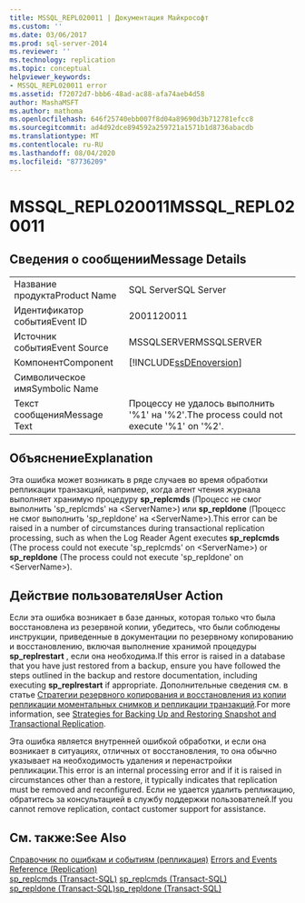```yaml
---
title: MSSQL_REPL020011 | Документация Майкрософт
ms.custom: ''
ms.date: 03/06/2017
ms.prod: sql-server-2014
ms.reviewer: ''
ms.technology: replication
ms.topic: conceptual
helpviewer_keywords:
- MSSQL_REPL020011 error
ms.assetid: f72072d7-bbb6-48ad-ac88-afa74aeb4d58
author: MashaMSFT
ms.author: mathoma
ms.openlocfilehash: 646f25740ebb007f8d04a89690d3b712781efcc8
ms.sourcegitcommit: ad4d92dce894592a259721a1571b1d8736abacdb
ms.translationtype: MT
ms.contentlocale: ru-RU
ms.lasthandoff: 08/04/2020
ms.locfileid: "87736209"
---
```

# <a name="mssql_repl020011"></a><span data-ttu-id="25408-102">MSSQL_REPL020011</span><span class="sxs-lookup"><span data-stu-id="25408-102">MSSQL_REPL020011</span></span>
    
## <a name="message-details"></a><span data-ttu-id="25408-103">Сведения о сообщении</span><span class="sxs-lookup"><span data-stu-id="25408-103">Message Details</span></span>  
  
|||  
|-|-|  
|<span data-ttu-id="25408-104">Название продукта</span><span class="sxs-lookup"><span data-stu-id="25408-104">Product Name</span></span>|<span data-ttu-id="25408-105">SQL Server</span><span class="sxs-lookup"><span data-stu-id="25408-105">SQL Server</span></span>|  
|<span data-ttu-id="25408-106">Идентификатор события</span><span class="sxs-lookup"><span data-stu-id="25408-106">Event ID</span></span>|<span data-ttu-id="25408-107">20011</span><span class="sxs-lookup"><span data-stu-id="25408-107">20011</span></span>|  
|<span data-ttu-id="25408-108">Источник события</span><span class="sxs-lookup"><span data-stu-id="25408-108">Event Source</span></span>|<span data-ttu-id="25408-109">MSSQLSERVER</span><span class="sxs-lookup"><span data-stu-id="25408-109">MSSQLSERVER</span></span>|  
|<span data-ttu-id="25408-110">Компонент</span><span class="sxs-lookup"><span data-stu-id="25408-110">Component</span></span>|[!INCLUDE[ssDEnoversion](../../includes/ssdenoversion-md.md)]|  
|<span data-ttu-id="25408-111">Символическое имя</span><span class="sxs-lookup"><span data-stu-id="25408-111">Symbolic Name</span></span>||  
|<span data-ttu-id="25408-112">Текст сообщения</span><span class="sxs-lookup"><span data-stu-id="25408-112">Message Text</span></span>|<span data-ttu-id="25408-113">Процессу не удалось выполнить '%1' на '%2'.</span><span class="sxs-lookup"><span data-stu-id="25408-113">The process could not execute '%1' on '%2'.</span></span>|  
  
## <a name="explanation"></a><span data-ttu-id="25408-114">Объяснение</span><span class="sxs-lookup"><span data-stu-id="25408-114">Explanation</span></span>  
 <span data-ttu-id="25408-115">Эта ошибка может возникать в ряде случаев во время обработки репликации транзакций, например, когда агент чтения журнала выполняет хранимую процедуру **sp_replcmds** (Процесс не смог выполнить 'sp_replcmds' на \<ServerName>) или **sp_repldone** (Процесс не смог выполнить 'sp_repldone' на \<ServerName>).</span><span class="sxs-lookup"><span data-stu-id="25408-115">This error can be raised in a number of circumstances during transactional replication processing, such as when the Log Reader Agent executes **sp_replcmds** (The process could not execute 'sp_replcmds' on \<ServerName>) or **sp_repldone** (The process could not execute 'sp_repldone' on \<ServerName>).</span></span>  
  
## <a name="user-action"></a><span data-ttu-id="25408-116">Действие пользователя</span><span class="sxs-lookup"><span data-stu-id="25408-116">User Action</span></span>  
 <span data-ttu-id="25408-117">Если эта ошибка возникает в базе данных, которая только что была восстановлена из резервной копии, убедитесь, что были соблюдены инструкции, приведенные в документации по резервному копированию и восстановлению, включая выполнение хранимой процедуры **sp_replrestart** , если она необходима.</span><span class="sxs-lookup"><span data-stu-id="25408-117">If this error is raised in a database that you have just restored from a backup, ensure you have followed the steps outlined in the backup and restore documentation, including executing **sp_replrestart** if appropriate.</span></span> <span data-ttu-id="25408-118">Дополнительные сведения см. в статье [Стратегии резервного копирования и восстановления из копии репликации моментальных снимков и репликации транзакций](administration/strategies-for-backing-up-and-restoring-snapshot-and-transactional-replication.md).</span><span class="sxs-lookup"><span data-stu-id="25408-118">For more information, see [Strategies for Backing Up and Restoring Snapshot and Transactional Replication](administration/strategies-for-backing-up-and-restoring-snapshot-and-transactional-replication.md).</span></span>  
  
 <span data-ttu-id="25408-119">Эта ошибка является внутренней ошибкой обработки, и если она возникает в ситуациях, отличных от восстановления, то она обычно указывает на необходимость удаления и перенастройки репликации.</span><span class="sxs-lookup"><span data-stu-id="25408-119">This error is an internal processing error and if it is raised in circumstances other than a restore, it typically indicates that replication must be removed and reconfigured.</span></span> <span data-ttu-id="25408-120">Если не удается удалить репликацию, обратитесь за консультацией в службу поддержки пользователей.</span><span class="sxs-lookup"><span data-stu-id="25408-120">If you cannot remove replication, contact customer support for assistance.</span></span>  
  
## <a name="see-also"></a><span data-ttu-id="25408-121">См. также:</span><span class="sxs-lookup"><span data-stu-id="25408-121">See Also</span></span>  
 <span data-ttu-id="25408-122">[Справочник по ошибкам и событиям (репликация)](errors-and-events-reference-replication.md) </span><span class="sxs-lookup"><span data-stu-id="25408-122">[Errors and Events Reference &#40;Replication&#41;](errors-and-events-reference-replication.md) </span></span>  
 <span data-ttu-id="25408-123">[sp_replcmds (Transact-SQL)](/sql/relational-databases/system-stored-procedures/sp-replcmds-transact-sql) </span><span class="sxs-lookup"><span data-stu-id="25408-123">[sp_replcmds &#40;Transact-SQL&#41;](/sql/relational-databases/system-stored-procedures/sp-replcmds-transact-sql) </span></span>  
 [<span data-ttu-id="25408-124">sp_repldone &#40;Transact-SQL&#41;</span><span class="sxs-lookup"><span data-stu-id="25408-124">sp_repldone &#40;Transact-SQL&#41;</span></span>](/sql/relational-databases/system-stored-procedures/sp-repldone-transact-sql)  
  
  
